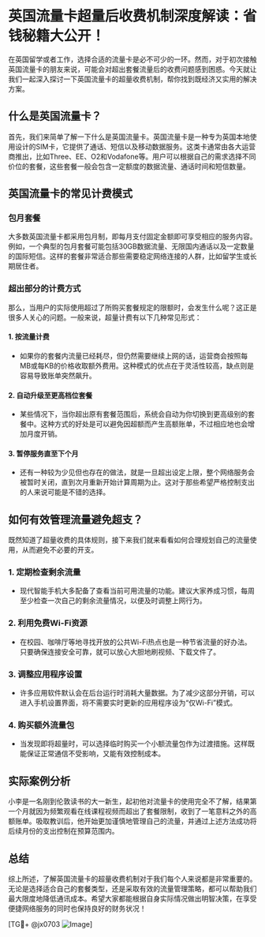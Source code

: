 # 英国流量卡超量后收费机制深度解读：省钱秘籍大公开！

在英国留学或者工作，选择合适的流量卡是必不可少的一环。然而，对于初次接触英国流量卡的朋友来说，可能会对超出套餐流量后的收费问题感到困惑。今天就让我们一起深入探讨一下英国流量卡的超量收费机制，帮你找到既经济又实用的解决方案。

## 什么是英国流量卡？

首先，我们来简单了解一下什么是英国流量卡。英国流量卡是一种专为英国本地使用设计的SIM卡，它提供了通话、短信以及移动数据服务。这类卡通常由各大运营商推出，比如Three、EE、O2和Vodafone等。用户可以根据自己的需求选择不同价位的套餐，这些套餐一般会包含一定额度的数据流量、通话时间和短信数量。

## 英国流量卡的常见计费模式

### 包月套餐

大多数英国流量卡都采用包月制，即每月支付固定金额即可享受相应的服务内容。例如，一个典型的包月套餐可能包括30GB数据流量、无限国内通话以及一定数量的国际短信。这样的套餐非常适合那些需要稳定网络连接的人群，比如留学生或长期居住者。

### 超出部分的计费方式

那么，当用户的实际使用超过了所购买套餐规定的限额时，会发生什么呢？这正是很多人关心的问题。一般来说，超量计费有以下几种常见形式：

#### 1. **按流量计费**
   - 如果你的套餐内流量已经耗尽，但仍然需要继续上网的话，运营商会按照每MB或每KB的价格收取额外费用。这种模式的优点在于灵活性较高，缺点则是容易导致账单突然飙升。
   
#### 2. **自动升级至更高档位套餐**
   - 某些情况下，当你超出原有套餐范围后，系统会自动为你切换到更高级别的套餐中。这种方式的好处是可以避免因超额而产生高额账单，不过相应地也会增加月度开销。

#### 3. **暂停服务直至下个月**
   - 还有一种较为少见但也存在的做法，就是一旦超出设定上限，整个网络服务会被暂时关闭，直到次月重新开始计算周期为止。这对于那些希望严格控制支出的人来说可能是不错的选择。

## 如何有效管理流量避免超支？

既然知道了超量收费的具体规则，接下来我们就来看看如何合理规划自己的流量使用，从而避免不必要的开支。

### 1. **定期检查剩余流量**
   - 现代智能手机大多配备了查看当前可用流量的功能。建议大家养成习惯，每周至少检查一次自己的剩余流量情况，以便及时调整上网行为。

### 2. **利用免费Wi-Fi资源**
   - 在校园、咖啡厅等地寻找开放的公共Wi-Fi热点也是一种节省流量的好办法。只要确保连接安全可靠，就可以放心大胆地刷视频、下载文件了。

### 3. **调整应用程序设置**
   - 许多应用软件默认会在后台运行时消耗大量数据。为了减少这部分开销，可以进入手机设置界面，将不需要实时更新的应用程序设为“仅Wi-Fi”模式。

### 4. **购买额外流量包**
   - 当发现即将超量时，可以选择临时购买一个小额流量包作为过渡措施。这样既能保证正常通信不受影响，又能有效控制成本。

## 实际案例分析

小李是一名刚到伦敦读书的大一新生，起初他对流量卡的使用完全不了解，结果第一个月就因为频繁观看在线课程视频而超出了套餐限制，收到了一笔意料之外的高额账单。吸取教训后，他开始更加谨慎地管理自己的流量，并通过上述方法成功将后续月份的支出控制在预算范围内。

## 总结

综上所述，了解英国流量卡的超量收费机制对于我们每个人来说都是非常重要的。无论是选择适合自己的套餐类型，还是采取有效的流量管理策略，都可以帮助我们最大限度地降低通讯成本。希望大家都能根据自身实际情况做出明智决策，在享受便捷网络服务的同时也保持良好的财务状况！

[TG💪+ @jx0703 ![Image](https://github.com/user-attachments/assets/dbca1d08-cadb-493c-b0ec-ad6f7a83f270)]